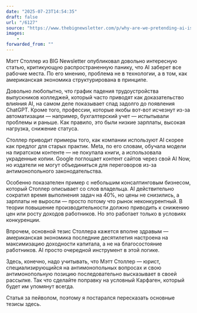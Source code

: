```yaml
---
date: "2025-07-23T14:54:35"
draft: false
url: "/6127"
source: "https://www.thebignewsletter.com/p/why-are-we-pretending-ai-is-going?utm_campaign=email-post&r=38cnq&utm_source=substack&utm_medium=email"
images:
    -
forwarded_from: ""
---
```


Мэтт Столлер из BIG Newsletter опубликовал довольно интересную статью, критикующую распространенную панику, что AI заберет все рабочие места. По его мнению, проблема не в технологии, а в том, как американская экономика структурирована в принципе.

Довольно любопытно, что график падения трудоустройства выпускников колледжей, который часто приводят как доказательство влияния AI, на самом деле показывает спад задолго до появления ChatGPT. Кроме того, профессии, которые якобы вот-вот исчезнут из-за автоматизации — например, бухгалтерский учет — испытывали проблемы и раньше. Как правило, это были низкие зарплаты, высокая нагрузка, снижение статуса.

Столлер приводит примеры того, как компании используют AI скорее как предлог для старых практик. Meta, по его словам, обучала модели на пиратском контенте — не покупала книги, а использовала украденные копии. Google поглощает контент сайтов через свой AI Now, но издатели не могут объединиться для переговоров из-за антимонопольного законодательства.

Особенно показателен пример с небольшим консалтинговым бизнесом, который Столлер описывает со слов владельца. AI действительно сократил время выполнения задач на 40%, но цены не снизились, а зарплаты не выросли — просто потому что рынок неконкурентный. В теории повышение производительности должно приводить к снижению цен или росту доходов работников. Но это работает только в условиях конкуренции.

Впрочем, основной тезис Столлера кажется вполне здравым — американская экономика последние десятилетия настроена на максимизацию доходности капитала, а не на благосостояние работников. AI просто очередной инструмент в этой логике.

Здесь, конечно, надо учитывать, что Мэтт Столлер — юрист, специализирующийся на антимонопольных вопросах и свою антимонопольную позицию последовательно высказывает в своей рассылке. Так что сделайте поправку на условный Карфаген, который будет им упомянут всегда.

Статья за пейволом, поэтому я постарался пересказать основные тезисы здесь.
